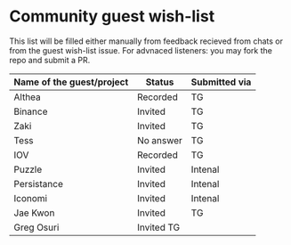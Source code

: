 # Community guest wish-list

This list will be filled either manually from feedback recieved from chats or from the guest wish-list issue. For advnaced listeners: you may fork the repo and submit a PR.

| Name of the guest/project | Status | Submitted via |
|-----------|-------------|-------|
| Althea |  Recorded | TG |
| Binance| Invited | TG |
| Zaki | Invited | TG |
| Tess | No answer | TG |
| IOV | Recorded | TG |
| Puzzle | Invited | Intenal |
| Persistance | Invited | Intenal |
| Iconomi | Invited | Intenal |
| Jae Kwon | Invited | TG |
| Greg Osuri | Invited TG |
